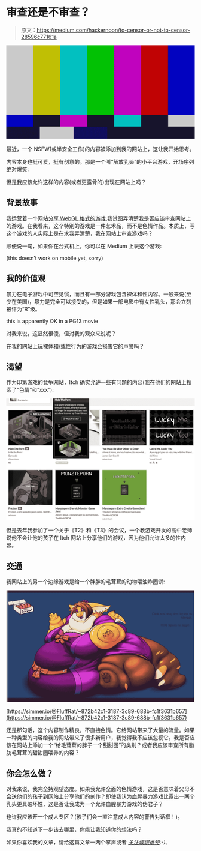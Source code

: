 # 审查还是不审查？

> 原文：<https://medium.com/hackernoon/to-censor-or-not-to-censor-28596c77161a>

![](img/15722af854f73bdc65a0391dc42831e6.png)

最近，一个 NSFW(或半安全工作)的内容被添加到我的网站上，这让我开始思考。

内容本身也挺可爱，挺有创意的。那是一个叫“解放乳头”的小平台游戏，开场序列绝对爆笑:

但是我应该允许这样的内容(或者更露骨的)出现在网站上吗？

## 背景故事

我运营着一个网站[分享 WebGL 格式的游戏](https://get.simmer.io),我试图弄清楚我是否应该审查网站上的游戏。在我看来，这个特别的游戏是一件艺术品，而不是色情作品。本质上，写这个游戏的人实际上是在求我弄清楚，我在网站上审查游戏吗？

顺便说一句，如果你在台式机上，你可以在 Medium 上玩这个游戏:

(this doesn’t work on mobile yet, sorry)

## 我的价值观

暴力在电子游戏中司空见惯，而且有一部分游戏包含裸体和性内容。一般来说(至少在美国)，暴力是完全可以接受的，但是如果一部电影中有女性乳头，那会立刻被评为“R”级。

this is apparently OK in a PG13 movie

对我来说，这显然很傻，但对我的观众来说呢？

在我的网站上玩裸体和/或性行为的游戏会损害它的声誉吗？

## 渴望

作为印第游戏的竞争网站，Itch 确实允许一些有问题的内容(我在他们的网站上搜索了“色情”和“xxx”):

![](img/aac9dd70bed6962987a674405f385813.png)

但是去年我参加了一个关于《T2》和《T3》的会议，一个教游戏开发的高中老师说他不会让他的孩子在 Itch 网站上分享他们的游戏，因为他们允许太多的性内容。

## 交通

我网站上的另一个边缘游戏是给一个胖胖的毛茸茸的动物喂油炸圈饼:

![](img/5e9b79f513be29a73923eb1ef340a6e5.png)

[https://simmer.io/@FluffRat/~872b42c1-3187-3c89-688b-fc1f3631b657](https://simmer.io/@FluffRat/~872b42c1-3187-3c89-688b-fc1f3631b657)

还是那句话，这个内容制作精良，不直接色情。它给网站带来了大量的流量。如果一种类型的内容给我的网站带来了很多新用户，我觉得我不应该忽视它。我是否应该在网站上添加一个“给毛茸茸的胖子一个甜甜圈”的类别？或者我应该审查所有脂肪毛茸茸的甜甜圈喂养的内容？

## 你会怎么做？

对我来说，我完全持观望态度。如果我允许全面的色情游戏，这是否意味着父母不会送他们的孩子到网站上分享他们的创作？即使我认为血腥暴力游戏比露出一两个乳头更具破坏性，这是否让我成为一个允许血腥暴力游戏的伪君子？

也许我应该开一个成人专区？(孩子们会一直注意成人内容的警告对话框！)。

我真的不知道下一步该去哪里，你能让我知道你的想法吗？

如果你喜欢我的文章，请给这篇文章一两个掌声或者 [*关注煨煨推特*](https://twitter.com/simmer_io)*:-)。*